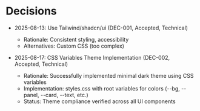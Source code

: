 # Decisions
- 2025-08-13: Use Tailwind/shadcn/ui (DEC-001, Accepted, Technical)
  - Rationale: Consistent styling, accessibility
  - Alternatives: Custom CSS (too complex)

- 2025-08-17: CSS Variables Theme Implementation (DEC-002, Accepted, Technical)
  - Rationale: Successfully implemented minimal dark theme using CSS variables
  - Implementation: styles.css with root variables for colors (--bg, --panel, --card, --text, etc.)
  - Status: Theme compliance verified across all UI components

